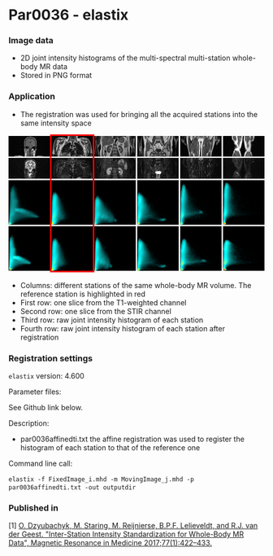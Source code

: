 # Par0036 - elastix

###  Image data

* 2D joint intensity histograms of the multi-spectral multi-station whole-body MR data
* Stored in PNG format

###  Application

* The registration was used for bringing all the acquired stations into the same intensity space

![alt-text](2D-hist-elastix-wiki.png)

* Columns: different stations of the same whole-body MR volume. The reference station is highlighted in red
* First row: one slice from the T1-weighted channel
* Second row: one slice from the STIR channel
* Third row: raw joint intensity histogram of each station
* Fourth row: raw joint intensity histogram of each station after registration

###  Registration settings

`elastix` version: 4.600

Parameter files:

See Github link below.

Description:

* par0036affinedti.txt the affine registration was used to register the histogram of each station to that of the reference one

Command line call:


    elastix -f FixedImage_i.mhd -m MovingImage_j.mhd -p par0036affinedti.txt -out outputdir


###  Published in

[1] [O. Dzyubachyk, M. Staring, M. Reijnierse, B.P.F. Lelieveldt, and R.J. van der Geest. "Inter-Station Intensity Standardization for Whole-Body MR Data", Magnetic Resonance in Medicine 2017;77(1):422–433.](https://www.frontiersin.org/articles/10.3389/fninf.2017.00003/full)
